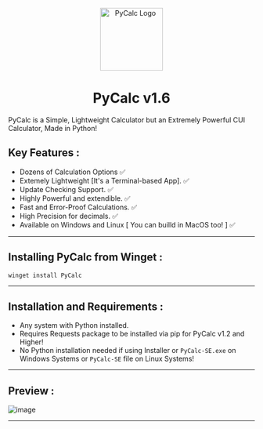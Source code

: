 <p align="center">
  <img src="https://github.com/Chill-Astro/PyCalc/blob/main/PyCalc.ico" width="128px" height="128px" alt="PyCalc Logo">
</p>
<h1 align="center">PyCalc v1.6</h1>

PyCalc is a Simple, Lightweight Calculator but an Extremely Powerful CUI Calculator, Made in Python!

## Key Features :

- Dozens of Calculation Options ✅
- Extemely Lightweight [It's a Terminal-based App]. ✅
- Update Checking Support. ✅
- Highly Powerful and extendible. ✅
- Fast and Error-Proof Calculations. ✅
- High Precision for decimals. ✅
- Available on Windows and Linux [ You can builld in MacOS too! ] ✅

---

## Installing PyCalc from Winget :

    winget install PyCalc

---
    

## Installation and Requirements :

- Any system with Python installed.
- Requires Requests package to be installed via pip for PyCalc v1.2 and Higher!
- No Python installation needed if using Installer or `PyCalc-SE.exe` on Windows Systems or `PyCalc-SE` file on Linux Systems!

---

## Preview :

![image](https://github.com/user-attachments/assets/a3603a0d-859d-4c72-9b42-c24748f5b05f)

---
